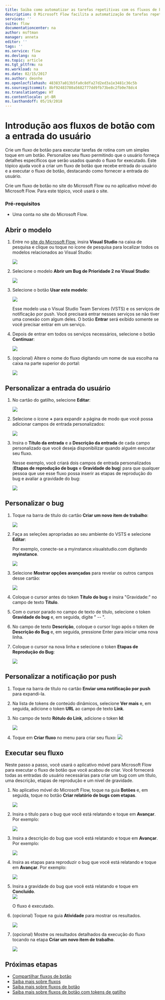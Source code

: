 ```yaml
---
title: Saiba como automatizar as tarefas repetitivas com os fluxos de botão que aceitam a entrada do usuário | Microsoft Docs
description: O Microsoft Flow facilita a automatização de tarefas repetitivas. Seus fluxos ainda podem levar à entrada do usuário ao executar uma tarefa repetitiva.
services: ''
suite: flow
documentationcenter: na
author: msftman
manager: anneta
editor: ''
tags: ''
ms.service: flow
ms.devlang: na
ms.topic: article
ms.tgt_pltfrm: na
ms.workload: na
ms.date: 02/15/2017
ms.author: deonhe
ms.openlocfilehash: 483837a013b5fa0c8dfa27d2ed3a1e3481c36c5b
ms.sourcegitcommit: 8bf92483780a5682777dd9fb73be8c2fb0e78dc4
ms.translationtype: HT
ms.contentlocale: pt-BR
ms.lasthandoff: 05/19/2018
---
```

# <a name="introducing-button-flows-with-user-input"></a>Introdução aos fluxos de botão com a entrada do usuário
Crie um fluxo de botão para executar tarefas de rotina com um simples toque em um botão. Personalize seu fluxo permitindo que o usuário forneça detalhes específicos que serão usados quando o fluxo for executado. Este tópico ajuda você a criar um fluxo de botão que recebe entrada do usuário e a executar o fluxo de botão, destacando como fornecer a entrada do usuário.

Crie um fluxo de botão no site do Microsoft Flow ou no aplicativo móvel do Microsoft Flow. Para este tópico, você usará o site.

### <a name="prerequisites"></a>Pré-requisitos
* Uma conta no site do Microsoft Flow.

## <a name="open-the-template"></a>Abrir o modelo
1. Entre no [site do Microsoft Flow](https://flow.microsoft.com), insira **Visual Studio** na caixa de pesquisa e clique ou toque no ícone de pesquisa para localizar todos os modelos relacionados ao Visual Studio:
   
    ![](./media/button-flow-with-user-input-tokens/1.png)  
2. Selecione o modelo **Abrir um Bug de Prioridade 2 no Visual Studio**:
   
    ![](./media/button-flow-with-user-input-tokens/2.png)  
3. Selecione o botão **Usar este modelo**:
   
    ![](./media/button-flow-with-user-input-tokens/3.png)  
   
    Esse modelo usa o Visual Studio Team Services (VSTS) e os serviços de notificação por push. Você precisará entrar nesses serviços se não tiver uma conexão com algum deles. O botão **Entrar** será exibido somente se você precisar entrar em um serviço.
4. Depois de entrar em todos os serviços necessários, selecione o botão **Continuar**:
   
    ![](./media/button-flow-with-user-input-tokens/4.png)  
5. (opcional) Altere o nome do fluxo digitando um nome de sua escolha na caixa na parte superior do portal:
   
    ![](./media/button-flow-with-user-input-tokens/5.png)

## <a name="customize-the-user-input"></a>Personalizar a entrada do usuário
1. No cartão do gatilho, selecione **Editar**:
   
    ![](./media/button-flow-with-user-input-tokens/6.png)  
2. Selecione o ícone **+** para expandir a página de modo que você possa adicionar campos de entrada personalizados:
   
    ![](./media/button-flow-with-user-input-tokens/7.png)
3. Insira o **Título da entrada** e a **Descrição da entrada** de cada campo personalizado que você deseja disponibilizar quando alguém executar seu fluxo.  
   
    Nesse exemplo, você criará dois campos de entrada personalizados (**Etapas de reprodução de bugs** e **Gravidade do bug**) para que qualquer pessoa que use esse fluxo possa inserir as etapas de reprodução do bug e avaliar a gravidade do bug:  
   
    ![](./media/button-flow-with-user-input-tokens/8.png)

## <a name="customize-the-bug"></a>Personalizar o bug
1. Toque na barra de título do cartão **Criar um novo item de trabalho**:
   
    ![](./media/button-flow-with-user-input-tokens/9.png)  
2. Faça as seleções apropriadas ao seu ambiente do VSTS e selecione **Editar**:
   
    Por exemplo, conecte-se a myinstance.visualstudio.com digitando **myinstance**.
   
    ![](./media/button-flow-with-user-input-tokens/10.png)  
3. Selecione **Mostrar opções avançadas** para revelar os outros campos desse cartão:
   
    ![](./media/button-flow-with-user-input-tokens/11.png)  
4. Coloque o cursor antes do token **Título do bug** e insira "Gravidade:" no campo de texto **Título**.
5. Com o cursor parado no campo de texto de título, selecione o token **Gravidade do bug** e, em seguida, digite " -- ".  
6. No campo de texto **Descrição**, coloque o cursor logo após o token de **Descrição do Bug** e, em seguida, pressione Enter para iniciar uma nova linha.
7. Coloque o cursor na nova linha e selecione o token **Etapas de Reprodução do Bug**:
   
    ![](./media/button-flow-with-user-input-tokens/12.png)

## <a name="customize-the-push-notification"></a>Personalizar a notificação por push
1. Toque na barra de título no cartão **Enviar uma notificação por push** para expandi-la.
2. Na lista de tokens de conteúdo dinâmicos, selecione **Ver mais** e, em seguida, adicione o token **URL** ao campo de texto **Link**.
3. No campo de texto **Rótulo do Link**, adicione o token **Id**:
   
    ![](./media/button-flow-with-user-input-tokens/13.png)  
4. Toque em **Criar fluxo** no menu para criar seu fluxo: ![](./media/button-flow-with-user-input-tokens/14.png)  

## <a name="run-your-flow"></a>Executar seu fluxo
Neste passo a passo, você usará o aplicativo móvel para Microsoft Flow para executar o fluxo de botão que você acabou de criar. Você fornecerá todas as entradas do usuário necessárias para criar um bug com um título, uma descrição, etapas de reprodução e um nível de gravidade.  

1. No aplicativo móvel do Microsoft Flow, toque na guia **Botões** e, em seguida, toque no botão **Criar relatório de bugs com etapas**.
   
    ![](./media/button-flow-with-user-input-tokens/runmt1.png)  
2. Insira o título para o bug que você está relatando e toque em **Avançar**. Por exemplo:
   
    ![](./media/button-flow-with-user-input-tokens/runmt2.png)  
3. Insira a descrição do bug que você está relatando e toque em **Avançar**. Por exemplo:
   
    ![](./media/button-flow-with-user-input-tokens/runmt3.png)  
4. Insira as etapas para reproduzir o bug que você está relatando e toque em **Avançar**. Por exemplo:
   
    ![](./media/button-flow-with-user-input-tokens/runmt3-1.png)  
5. Insira a gravidade do bug que você está relatando e toque em **Concluído**.  
    ![](./media/button-flow-with-user-input-tokens/runmt3-2.png)  
   
    O fluxo é executado.
6. (opcional) Toque na guia **Atividade** para mostrar os resultados.
   
    ![](./media/button-flow-with-user-input-tokens/runmt5.png)  
7. (opcional) Mostre os resultados detalhados da execução do fluxo tocando na etapa **Criar um novo item de trabalho**.
   
    ![](./media/button-flow-with-user-input-tokens/runmt6.png)  

## <a name="next-steps"></a>Próximas etapas
* [Compartilhar fluxos de botão](share-buttons.md)
* [Saiba mais sobre fluxos](guided-learning/get-started.yml?tutorial-step=1)  
* [Saiba mais sobre fluxos de botão](introduction-to-button-flows.md)  
* [Saiba mais sobre fluxos de botão com tokens de gatilho](introduction-to-button-trigger-tokens.md)  

